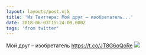 ```yaml
---
layout: layouts/post.njk
title: 'Из Твиттера: Мой друг – изобретатель...'
date: 2018-06-03T15:24:09.000Z
tags: 'from twitter'
---
```



Мой друг – изобретатель https://t.co/JT8G6oQoRe
  <img src="https://pbs.twimg.com/media/DexspazUwAIoZNU.jpg" />
